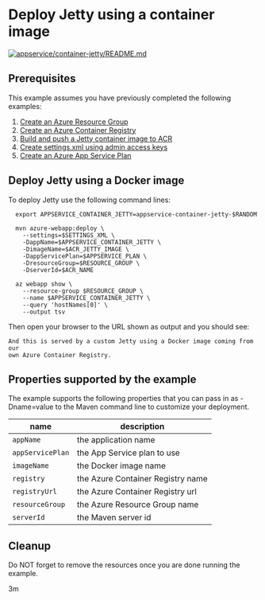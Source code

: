 
# Deploy Jetty using a container image

[![appservice/container-jetty/README.md](https://github.com/Azure-Samples/java-on-azure-examples/actions/workflows/appservice_container-jetty_README_md.yml/badge.svg)](https://github.com/Azure-Samples/java-on-azure-examples/actions/workflows/appservice_container-jetty_README_md.yml)

## Prerequisites

This example assumes you have previously completed the following examples:

1. [Create an Azure Resource Group](../../group/create/README.md)
1. [Create an Azure Container Registry](../../acr/create/README.md)
1. [Build and push a Jetty container image to ACR](../../acr/jetty/README.md)
1. [Create settings.xml using admin access keys](../../acr/create-settings-xml/README.md)
1. [Create an Azure App Service Plan](../create-plan/README.md)

## Deploy Jetty using a Docker image

<!-- workflow.run()

  if [[ -z $REGION ]]; then
    export REGION=westus
  fi

  -->
<!-- workflow.cron(0 8 * * 2) -->
<!-- workflow.include(../../acr/jetty/README.md) -->
<!-- workflow.include(../../acr/create-settings-xml/README.md) -->
<!-- workflow.include(../create-plan/README.md) -->
<!-- workflow.run() 

  cd appservice/container-jetty

  -->

To deploy Jetty use the following command lines:

```shell
  export APPSERVICE_CONTAINER_JETTY=appservice-container-jetty-$RANDOM

  mvn azure-webapp:deploy \
    --settings=$SETTINGS_XML \
    -DappName=$APPSERVICE_CONTAINER_JETTY \
    -DimageName=$ACR_JETTY_IMAGE \
    -DappServicePlan=$APPSERVICE_PLAN \
    -DresourceGroup=$RESOURCE_GROUP \
    -DserverId=$ACR_NAME

  az webapp show \
    --resource-group $RESOURCE_GROUP \
    --name $APPSERVICE_CONTAINER_JETTY \
    --query 'hostNames[0]' \
    --output tsv
```

<!-- workflow.run()

  sleep 180
  cd ../..

  -->

Then open your browser to the URL shown as output and you should see:

```text
And this is served by a custom Jetty using a Docker image coming from our 
own Azure Container Registry.
```

<!-- workflow.directOnly()

  export RESULT=$(az webapp show --resource-group $RESOURCE_GROUP --name $APPSERVICE_CONTAINER_JETTY --output tsv --query state)
  if [[ "$RESULT" != Running ]]; then
    echo 'Web application is NOT running'
    az group delete --name $RESOURCE_GROUP --yes || true
    exit 1
  fi
  export URL=https://$(az webapp show --resource-group $RESOURCE_GROUP --name $APPSERVICE_CONTAINER_JETTY --output tsv --query defaultHostName)
  export RESULT=$(curl $URL)
  az group delete --name $RESOURCE_GROUP --yes || true
  if [[ "$RESULT" != *"custom Jetty"* ]]; then
    echo "Response did not contain 'custom Jetty'"
    exit 1
  fi

  -->

## Properties supported by the example

The example supports the following properties that you can pass in as -Dname=value
to the Maven command line to customize your deployment.

| name                   | description                       |
|------------------------|-----------------------------------|
| `appName`              | the application name              |
| `appServicePlan`       | the App Service plan to use       |
| `imageName`            | the Docker image name             |
| `registry`             | the Azure Container Registry name |
| `registryUrl`          | the Azure Container Registry url  |
| `resourceGroup`        | the Azure Resource Group name     |
| `serverId`             | the Maven server id               |

## Cleanup

Do NOT forget to remove the resources once you are done running the example.

3m
